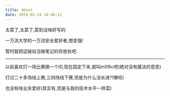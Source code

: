 ```yaml
---
title: about
date: 2019-05-24 14:46:11
---
```


太菜了,太菜了,菜到没啥好写的.

一万流大学的一万流安全爱好者,想变强!

暂时就把这破站当做笔记的存放处吧.

---

以前喜欢打一场比赛换一个ID,现在固定下来,就叫m09ic吧(绝对没有膜法的意思)

打过二十多场线上赛,三四场线下赛,但是为什么没长进?(懒呗)

也没有啥业余爱好(其实有,但是与我的技术水平一样菜)

